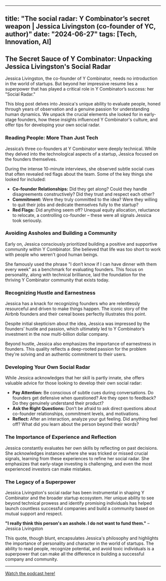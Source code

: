 
---
title: "The social radar: Y Combinator’s secret weapon | Jessica Livingston (co-founder of YC, author)"
date: "2024-06-27"
tags: [Tech, Innovation, AI]
---

## The Secret Sauce of Y Combinator: Unpacking Jessica Livingston's Social Radar

Jessica Livingston, the co-founder of Y Combinator, needs no introduction in the world of startups. But beyond her impressive resume lies a superpower that has played a critical role in Y Combinator’s success: her "Social Radar."

This blog post delves into Jessica's unique ability to evaluate people, honed through years of observation and a genuine passion for understanding human dynamics. We unpack the crucial elements she looked for in early-stage founders, how these insights influenced Y Combinator's culture, and offer tips for developing your own social radar.

### Reading People: More Than Just Tech

Jessica’s three co-founders at Y Combinator were deeply technical. While they delved into the technological aspects of a startup, Jessica focused on the founders themselves. 

During the intense 10-minute interviews, she observed subtle social cues that often revealed red flags about the team. Some of the key things she looked for included:

* **Co-founder Relationships:** Did they get along? Could they handle disagreements constructively? Did they trust and respect each other?
* **Commitment:** Were they truly committed to the idea? Were they willing to quit their jobs and dedicate themselves fully to the startup?
* **Red Flags:** Did anything seem off? Unequal equity allocation, reluctance to relocate, a controlling co-founder – these were all signals Jessica took seriously.

### Avoiding Assholes and Building a Community

Early on, Jessica consciously prioritized building a positive and supportive community within Y Combinator. She believed that life was too short to work with people who weren't good human beings. 

She famously used the phrase "I don’t know if I can have dinner with them every week" as a benchmark for evaluating founders. This focus on personality, along with technical brilliance, laid the foundation for the thriving Y Combinator community that exists today.

### Recognizing Hustle and Earnestness

Jessica has a knack for recognizing founders who are relentlessly resourceful and driven to make things happen. The iconic story of the Airbnb founders and their cereal boxes perfectly illustrates this point. 

Despite initial skepticism about the idea, Jessica was impressed by the founders’ hustle and passion, which ultimately led to Y Combinator’s investment in the now multi-billion dollar company.

Beyond hustle, Jessica also emphasizes the importance of earnestness in founders. This quality reflects a deep-rooted passion for the problem they're solving and an authentic commitment to their users. 

### Developing Your Own Social Radar

While Jessica acknowledges that her skill is partly innate, she offers valuable advice for those looking to develop their own social radar:

* **Pay Attention:** Be conscious of subtle cues during conversations. Do founders get defensive when questioned? Are they open to feedback? Do they genuinely understand their product?
* **Ask the Right Questions:** Don’t be afraid to ask direct questions about co-founder relationships, commitment levels, and motivations. 
* **Reflect:** After an interaction, analyze your gut feeling. Did anything feel off? What did you learn about the person beyond their words?

### The Importance of Experience and Reflection

Jessica constantly evaluates her own skills by reflecting on past decisions. She acknowledges instances where she was tricked or missed crucial signals, learning from these experiences to refine her social radar. She emphasizes that early-stage investing is challenging, and even the most experienced investors can make mistakes.

### The Legacy of a Superpower

Jessica Livingston's social radar has been instrumental in shaping Y Combinator and the broader startup ecosystem. Her unique ability to see beyond technical prowess and identify promising individuals has helped launch countless successful companies and build a community based on mutual support and respect. 

**"I really think this person's an asshole. I do not want to fund them."** –  Jessica Livingston

This quote, though blunt, encapsulates Jessica's philosophy and highlights the importance of personality and character in the world of startups. The ability to read people, recognize potential, and avoid toxic individuals is a superpower that can make all the difference in building a successful company and community.

---
        
<a href="https://youtube.com/watch?v=h9MUuhsDJOM" target="_blank">Watch the podcast here!</a>
